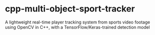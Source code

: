 # cpp-multi-object-sport-tracker
A lightweight real-time player tracking system from sports video footage using OpenCV in C++, with a TensorFlow/Keras-trained detection model
